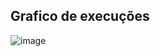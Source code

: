 ## Grafico de execuções
![image](https://user-images.githubusercontent.com/74507357/200963337-bee80b35-f1c7-45b9-aa44-7976c4762d15.png)


